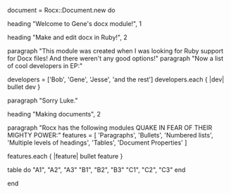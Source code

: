 
document = Rocx::Document.new do
  
  heading "Welcome to Gene's docx module!", 1
  
  heading "Make and edit docx in Ruby!", 2
  
  paragraph "This module was created when I was looking for Ruby support for Docx files! And there weren't any good options!"
  paragraph "Now a list of cool developers in EP:"
  
  developers = ['Bob', 'Gene', 'Jesse', 'and the rest']
  developers.each { |dev| bullet dev }
  
  paragraph "Sorry Luke."
  
  heading "Making documents", 2
  
  paragraph "Rocx has the following modules QUAKE IN FEAR OF THEIR MIGHTY POWER:"
  features = [
    'Paragraphs',
    'Bullets',
    'Numbered lists',
    'Multiple levels of headings',
    'Tables',
    'Document Properties'
  ]
  
  features.each { |feature| bullet feature }
  
  table do
    "A1", "A2", "A3"
    "B1", "B2", "B3"
    "C1", "C2", "C3"
  end
  
end